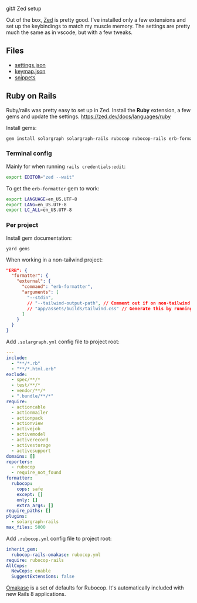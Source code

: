 git# Zed setup

Out of the box, [Zed](https://zed.dev/) is pretty good. I've installed only a few extensions and set up the keybindings to match my muscle memory. The settings are pretty much the same as in vscode, but with a few tweaks.

## Files

- [settings.json](./settings.json)
- [keymap.json](./keymap.json)
- [snippets](./snippets)

## Ruby on Rails

Ruby/rails was pretty easy to set up in Zed. Install the **Ruby** extension, a few gems and update the settings. https://zed.dev/docs/languages/ruby

Install gems:

```sh
gem install solargraph solargraph-rails rubocop rubocop-rails erb-formatter yard
```

### Terminal config

Mainly for when running `rails credentials:edit`:

```sh
export EDITOR="zed --wait"
```

To get the `erb-formatter` gem to work:

```sh
export LANGUAGE=en_US.UTF-8
export LANG=en_US.UTF-8
export LC_ALL=en_US.UTF-8
```

### Per project

Install gem documentation:

```
yard gems
```

When working in a non-tailwind project:

```json
"ERB": {
  "formatter": {
    "external": {
      "command": "erb-formatter",
      "arguments": [
        "--stdin",
        // "--tailwind-output-path", // Comment out if on non-tailwind project
        // "app/assets/builds/tailwind.css" // Generate this by running bin/rails tailwindcss:build
      ]
    }
  }
}
```

Add `.solargraph.yml` config file to project root:

```yml
---
include:
  - "**/*.rb"
  - "**/*.html.erb"
exclude:
  - spec/**/*
  - test/**/*
  - vendor/**/*
  - ".bundle/**/*"
require:
  - actioncable
  - actionmailer
  - actionpack
  - actionview
  - activejob
  - activemodel
  - activerecord
  - activestorage
  - activesupport
domains: []
reporters:
  - rubocop
  - require_not_found
formatter:
  rubocop:
    cops: safe
    except: []
    only: []
    extra_args: []
require_paths: []
plugins:
  - solargraph-rails
max_files: 5000
```

Add `.rubocop.yml` config file to project root:

```yml
inherit_gem:
  rubocop-rails-omakase: rubocop.yml
require: rubocop-rails
AllCops:
  NewCops: enable
  SuggestExtensions: false
```

[Omakase](https://github.com/rails/rubocop-rails-omakase) is a set of defaults for Rubocop. It's automatically included with new Rails 8 applications.
